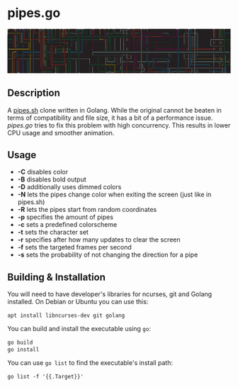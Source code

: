 # pipes.go

![Screenshot](doc/screen.png "Screenshot")

## Description
A [pipes.sh](https://github.com/pipeseroni/pipes.sh) clone written in Golang. While the original cannot be beaten in terms of compatibility and file size, it has a bit of a performance issue.
*pipes.go* tries to fix this problem with high concurrency. This results in lower CPU usage and smoother animation.

## Usage
* **-C** disables color
* **-B** disables bold output
* **-D** additionally uses dimmed colors
* **-N** lets the pipes change color when exiting the screen (just like in pipes.sh)
* **-R** lets the pipes start from random coordinates
* **-p** specifies the amount of pipes
* **-c** sets a predefined colorscheme
* **-t** sets the character set
* **-r** specifies after how many updates to clear the screen
* **-f** sets the targeted frames per second
* **-s** sets the probability of not changing the direction for a pipe

## Building & Installation

You will need to have developer's libraries for ncurses, git and Golang installed. On Debian or Ubuntu you can use this:

```
apt install libncurses-dev git golang
```

You can build and install the executable using `go`:

```
go build
go install
```

You can use `go list` to find the executable's install path:

```
go list -f '{{.Target}}'
```

